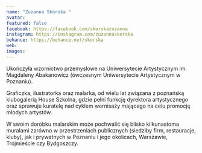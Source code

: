 ```yaml
---
name: "Zuzanna Skórska "
avatar: 
featured: false
facebook: https://facebook.com/skorskazuzanna
instagram: https://instagram.com/zuzannaskorska
behance: https://behance.net/skorska
web:
images:
---
```

Ukończyła wzornictwo przemysłowe
na Uniwersytecie Artystycznym
im. Magdaleny Abakanowicz (ówczesnym
Uniwersytecie Artystycznym w Poznaniu).

Graficzka, ilustratorka oraz malarka,
od wielu lat związana z poznańską
klubogalerią House Szkolna,
gdzie pełni funkcję dyrektora artystycznego
oraz sprawuje kuratelę nad cyklem wernisaży
mającego na celu promocję młodych artystów. 
 
W swoim dorobku malarskim
może pochwalić się blisko kilkunastoma
muralami zarówno w przestrzeniach 
publicznych (siedziby firm, restauracje,
kluby), jak i prywatnych w Poznaniu
i jego okolicach, Warszawie, Trójmieście
czy Bydgoszczy.
